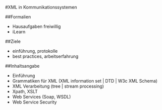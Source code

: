 #XML in Kommunikationssystemen

##Formalien

- Hausaufgaben freiwillig
- iLearn

##Ziele

- einführung, protokolle
- best practices, arbeitserfahrung

##Inhaltsangabe

- Einführung
- Grammatiken für XML (XML information set | DTD | W3c XML Schema)
- XML Verarbeitung (tree | stream processing)
- Xpath, XSLT
- Web Services (Soap, WSDL)
- Web Service Security
